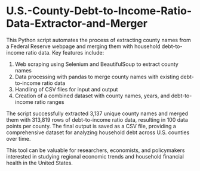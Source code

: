 # U.S.-County-Debt-to-Income-Ratio-Data-Extractor-and-Merger

This Python script automates the process of extracting county names from a Federal Reserve webpage and merging them with household debt-to-income ratio data. Key features include:

1. Web scraping using Selenium and BeautifulSoup to extract county names
2. Data processing with pandas to merge county names with existing debt-to-income ratio data
3. Handling of CSV files for input and output
4. Creation of a combined dataset with county names, years, and debt-to-income ratio ranges

The script successfully extracted 3,137 unique county names and merged them with 313,819 rows of debt-to-income ratio data, resulting in 100 data points per county. The final output is saved as a CSV file, providing a comprehensive dataset for analyzing household debt across U.S. counties over time.

This tool can be valuable for researchers, economists, and policymakers interested in studying regional economic trends and household financial health in the United States.

